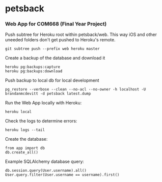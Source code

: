 # petsback

### Web App for COM668 (Final Year Project)

Push subtree for Heroku root within petsback/web. This way iOS and other uneeded folders don't get pushed to Heroku's remote.
```
git subtree push --prefix web heroku master
```

Create a backup of the database and download it
```
heroku pg:backups:capture
heroku pg:backups:download
```

Push backup to local db for local development
```
pg_restore --verbose --clean --no-acl --no-owner -h localhost -U brandanmcdevitt -d petsback latest.dump
```

Run the Web App locally with Heroku:
```
heroku local
```

Check the logs to determine errors:
```
heroku logs --tail
```

Create the database:
```
from app import db
db.create_all()
```

Example SQLAlchemy database query:
```
db.session.query(User.username).all()
User.query.filter(User.username == username).first()
```
